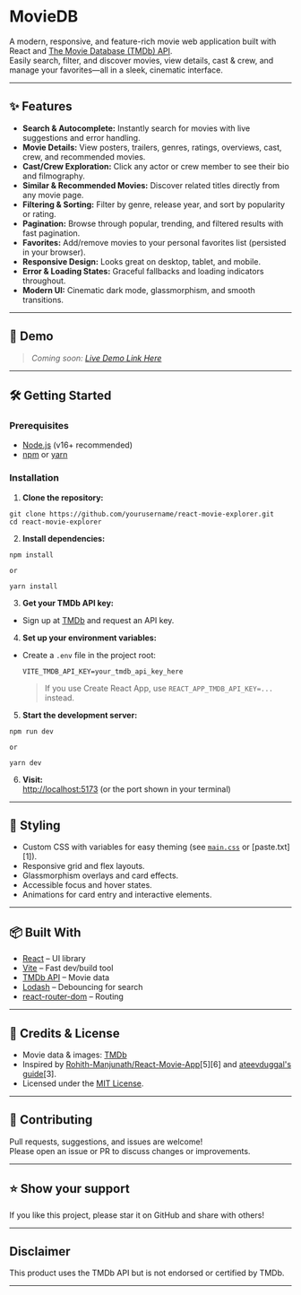 # MovieDB

A modern, responsive, and feature-rich movie web application built with React and [The Movie Database (TMDb) API](https://www.themoviedb.org/documentation/api).  
Easily search, filter, and discover movies, view details, cast & crew, and manage your favorites—all in a sleek, cinematic interface.

---

## ✨ Features

- **Search & Autocomplete:** Instantly search for movies with live suggestions and error handling.
- **Movie Details:** View posters, trailers, genres, ratings, overviews, cast, crew, and recommended movies.
- **Cast/Crew Exploration:** Click any actor or crew member to see their bio and filmography.
- **Similar & Recommended Movies:** Discover related titles directly from any movie page.
- **Filtering & Sorting:** Filter by genre, release year, and sort by popularity or rating.
- **Pagination:** Browse through popular, trending, and filtered results with fast pagination.
- **Favorites:** Add/remove movies to your personal favorites list (persisted in your browser).
- **Responsive Design:** Looks great on desktop, tablet, and mobile.
- **Error & Loading States:** Graceful fallbacks and loading indicators throughout.
- **Modern UI:** Cinematic dark mode, glassmorphism, and smooth transitions.

---

## 🚀 Demo

> _Coming soon: [Live Demo Link Here](#)_

---

## 🛠 Getting Started

### Prerequisites

- [Node.js](https://nodejs.org/) (v16+ recommended)
- [npm](https://www.npmjs.com/) or [yarn](https://yarnpkg.com/)

### Installation

1. **Clone the repository:**
  ```
  git clone https://github.com/yourusername/react-movie-explorer.git
  cd react-movie-explorer
  ```

2. **Install dependencies:**
  ```
  npm install
  
  or
  
  yarn install
  ```

3. **Get your TMDb API key:**
- Sign up at [TMDb](https://www.themoviedb.org/) and request an API key.

4. **Set up your environment variables:**
- Create a `.env` file in the project root:
  ```
  VITE_TMDB_API_KEY=your_tmdb_api_key_here
  ```
  > If you use Create React App, use `REACT_APP_TMDB_API_KEY=...` instead.

5. **Start the development server:**
  ```
  npm run dev
  
  or
  
  yarn dev
  ```

6. **Visit:**  
[http://localhost:5173](http://localhost:5173) (or the port shown in your terminal)

---

## 🎨 Styling

- Custom CSS with variables for easy theming (see [`main.css`](./src/styles/main.css) or [paste.txt][1]).
- Responsive grid and flex layouts.
- Glassmorphism overlays and card effects.
- Accessible focus and hover states.
- Animations for card entry and interactive elements.

---

## 📦 Built With

- [React](https://react.dev/) – UI library
- [Vite](https://vitejs.dev/) – Fast dev/build tool
- [TMDb API](https://www.themoviedb.org/documentation/api) – Movie data
- [Lodash](https://lodash.com/) – Debouncing for search
- [react-router-dom](https://reactrouter.com/) – Routing

---

## 📝 Credits & License

- Movie data & images: [TMDb](https://www.themoviedb.org/)
- Inspired by [Rohith-Manjunath/React-Movie-App](https://github.com/Rohith-Manjunath/React-Movie-App)[5][6] and [ateevduggal's guide](https://dev.to/ateevduggal/how-to-build-a-movie-app-in-react-using-tmdb-api-4n54)[3].
- Licensed under the [MIT License](LICENSE).

---

## 🤝 Contributing

Pull requests, suggestions, and issues are welcome!  
Please open an issue or PR to discuss changes or improvements.

---

## ⭐️ Show your support

If you like this project, please star it on GitHub and share with others!

---

## Disclaimer

This product uses the TMDb API but is not endorsed or certified by TMDb.

---





